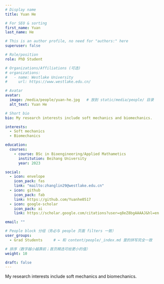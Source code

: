 ```yaml
---
# Display name
title: Yuan He

# For SEO & sorting
first_name: Yuan
last_name: He

# This is an author profile, no need for "authors:" here
superuser: false

# Role/position
role: PhD Student

# Organizations/Affiliations (可选)
# organizations:
#   - name: Westlake University
#     url: https://www.westlake.edu.cn/

# Avatar
avatar:
  image: /media/people/yuan-he.jpg   # 放到 static/media/people/ 目录
  alt_text: Yuan He

# Short bio
bio: My research interests include soft mechanics and biomechanics.

interests:
  - Soft mechanics
  - Biomechanics

education:
  courses:
    - course: BSc in Bioengineering/Applied Mathametics
      institution: Beihang University
      year: 2023

social:
  - icon: envelope
    icon_pack: fas
    link: "mailto:zhanglin29@westlake.edu.cn"
  - icon: github
    icon_pack: fab
    link: https://github.com/Yuanhe0517
  - icon: google-scholar
    icon_pack: ai
    link: https://scholar.google.com/citations?user=q8eZ8bgAAAAJ&hl=en

email: ""

# People block 分组（务必与 people 页面 filters 一致）
user_groups:
  - Grad Students     # ← 和 content/people/_index.md 里的拼写完全一致

# 排序（数字越小越靠前；首页精选可给更小的值）
weight: 10

draft: false
---
```

My research interests include soft mechanics and biomechanics.
